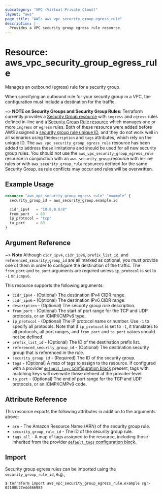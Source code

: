 ```yaml
---
subcategory: "VPC (Virtual Private Cloud)"
layout: "aws"
page_title: "AWS: aws_vpc_security_group_egress_rule"
description: |-
  Provides a VPC security group egress rule resource.
---
```


# Resource: aws_vpc_security_group_egress_rule

Manages an outbound (egress) rule for a security group.

When specifying an outbound rule for your security group in a VPC, the configuration must include a destination for the traffic.

~> **NOTE on Security Groups and Security Group Rules:** Terraform currently provides a [Security Group resource](security_group.html) with `ingress` and `egress` rules defined in-line and a [Security Group Rule resource](security_group_rule.html) which manages one or more `ingress` or
`egress` rules. Both of these resource were added before AWS assigned a [security group rule unique ID](https://docs.aws.amazon.com/AWSEC2/latest/UserGuide/security-group-rules.html), and they do not work well in all scenarios using the`description` and `tags` attributes, which rely on the unique ID.
The `aws_vpc_security_group_egress_rule` resource has been added to address these limitations and should be used for all new security group rules.
You should not use the `aws_vpc_security_group_egress_rule` resource in conjunction with an `aws_security_group` resource with in-line rules or with `aws_security_group_rule` resources defined for the same Security Group, as rule conflicts may occur and rules will be overwritten.

## Example Usage

```terraform
resource "aws_vpc_security_group_egress_rule" "example" {
  security_group_id = aws_security_group.example.id

  cidr_ipv4   = "10.0.0.0/8"
  from_port   = 80
  ip_protocol = "tcp"
  to_port     = 80
}
```

## Argument Reference

~> **Note** Although `cidr_ipv4`, `cidr_ipv6`, `prefix_list_id`, and `referenced_security_group_id` are all marked as optional, you *must* provide one of them in order to configure the destination of the traffic. The `from_port` and `to_port` arguments are required unless `ip_protocol` is set to `-1` or `icmpv6`.

This resource supports the following arguments:

* `cidr_ipv4` - (Optional) The destination IPv4 CIDR range.
* `cidr_ipv6` - (Optional) The destination IPv6 CIDR range.
* `description` - (Optional) The security group rule description.
* `from_port` - (Optional) The start of port range for the TCP and UDP protocols, or an ICMP/ICMPv6 type.
* `ip_protocol` - (Optional) The IP protocol name or number. Use `-1` to specify all protocols. Note that if `ip_protocol` is set to `-1`, it translates to all protocols, all port ranges, and `from_port` and `to_port` values should not be defined.
* `prefix_list_id` - (Optional) The ID of the destination prefix list.
* `referenced_security_group_id` - (Optional) The destination security group that is referenced in the rule.
* `security_group_id` - (Required) The ID of the security group.
* `tags` - (Optional) A map of tags to assign to the resource. If configured with a provider [`default_tags` configuration block](https://registry.terraform.io/providers/hashicorp/aws/latest/docs#default_tags-configuration-block) present, tags with matching keys will overwrite those defined at the provider-level.
* `to_port` - (Optional) The end of port range for the TCP and UDP protocols, or an ICMP/ICMPv6 code.

## Attribute Reference

This resource exports the following attributes in addition to the arguments above:

* `arn` - The Amazon Resource Name (ARN) of the security group rule.
* `security_group_rule_id` - The ID of the security group rule.
* `tags_all` - A map of tags assigned to the resource, including those inherited from the provider [`default_tags` configuration block](https://registry.terraform.io/providers/hashicorp/aws/latest/docs#default_tags-configuration-block).

## Import

Security group egress rules can be imported using the `security_group_rule_id`, e.g.,

```
$ terraform import aws_vpc_security_group_egress_rule.example sgr-02108b27edd666983
```
